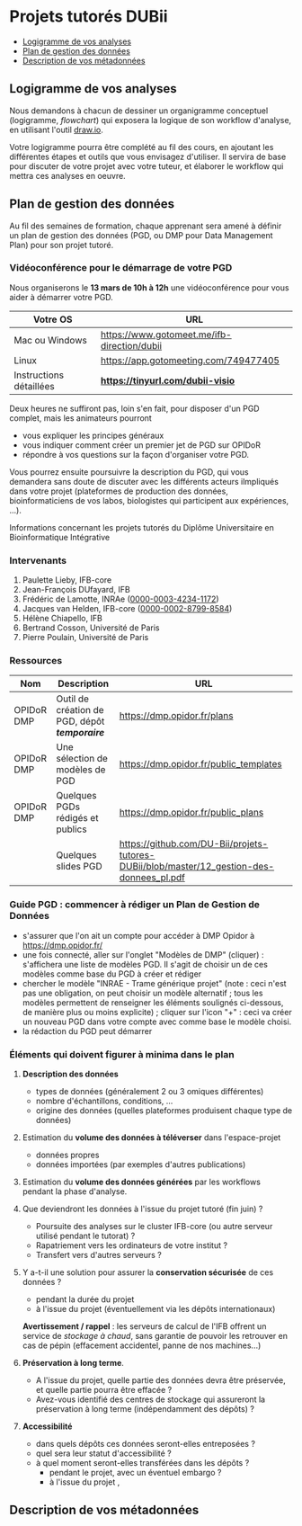 # Projets tutorés DUBii

- [Logigramme de vos analyses](#logigramme-de-vos-analyses)
- [Plan de gestion des données](#plan-de-gestion-des-données)
- [Description de vos métadonnées](#description-de-vos-métadonnées)


## Logigramme de vos analyses

Nous demandons à chacun de dessiner un organigramme conceptuel (logigramme, *flowchart*) qui exposera la logique de son workflow d'analyse, en utilisant l'outil [draw.io](https://draw.io/). 

Votre logigramme pourra être complété au fil des cours, en ajoutant les différentes étapes et outils que vous envisagez d'utiliser. Il servira de base pour discuter de votre projet avec votre tuteur, et élaborer le workflow qui mettra ces analyses en oeuvre.  

## Plan de gestion des données

Au fil des semaines de formation, chaque apprenant sera amené à définir un plan de gestion des données (PGD, ou DMP pour Data Management Plan) pour son projet tutoré. 

### Vidéoconférence pour le démarrage de votre PGD

Nous organiserons le **13 mars de 10h à 12h** une vidéoconférence pour vous aider à démarrer votre PGD.

| Votre OS | URL |
|-----------|----------------------------|
| Mac ou Windows | <https://www.gotomeet.me/ifb-direction/dubii> |
| Linux | <https://app.gotomeeting.com/749477405> |
| Instructions détaillées | **<https://tinyurl.com/dubii-visio>** |

Deux heures ne suffiront pas, loin s'en fait, pour disposer d'un PGD complet, mais les animateurs pourront 

- vous expliquer les principes généraux
- vous indiquer comment créer un premier jet de PGD sur OPIDoR
- répondre à vos questions sur la façon d'organiser votre PGD.

Vous pourrez ensuite poursuivre la description du PGD, qui vous demandera sans doute de discuter avec les différents acteurs ilmpliqués dans votre projet (plateformes de production des données, bioinformaticiens de vos labos, biologistes qui participent aux expériences, ...). 

Informations concernant les projets tutorés du Diplôme Universitaire en Bioinformatique Intégrative

### Intervenants

1. Paulette Lieby, IFB-core
2. Jean-François DUfayard, IFB
3. Frédéric de Lamotte, INRAe ([0000-0003-4234-1172](https://orcid.org/0000-0003-4234-1172))
4. Jacques van Helden, IFB-core ([0000-0002-8799-8584](https://orcid.org/0000-0002-8799-8584))
5. Hélène Chiapello, IFB
6. Bertrand Cosson, Université de Paris
7. Pierre Poulain, Université de Paris

### Ressources

| Nom | Description | URL |
|------------|----------------------------|--------------------|
| OPIDoR DMP | Outil de création de PGD, dépôt ***temporaire*** | <https://dmp.opidor.fr/plans> |
| OPIDoR DMP | Une sélection de modèles de PGD | <https://dmp.opidor.fr/public_templates> | 
| OPIDoR DMP | Quelques PGDs rédigés et publics | <https://dmp.opidor.fr/public_plans> | 
|            | Quelques slides PGD | <https://github.com/DU-Bii/projets-tutores-DUBii/blob/master/12_gestion-des-donnees_pl.pdf> |

### Guide PGD : commencer à rédiger un Plan de Gestion de Données

* s'assurer que l'on ait un compte pour accéder à DMP Opidor à <https://dmp.opidor.fr/> 
* une fois connecté, aller sur l'onglet "Modèles de DMP" (cliquer) : s'affichera une liste de modèles PGD. Il s'agit de choisir un de ces modèles comme base du PGD à créer et rédiger
* chercher le modèle "INRAE - Trame générique projet" (note : ceci n'est pas une obligation, on peut choisir un modèle alternatif ; tous les modèles permettent de renseigner les éléments soulignés ci-dessous, de manière plus ou moins explicite) ; cliquer sur l'icon "+" : ceci va créer un nouveau PGD dans votre compte avec comme base le modèle choisi.
* la rédaction du PGD peut démarrer

### Éléments qui doivent figurer à minima dans le plan

1. **Description des données**
	- types de données (généralement 2 ou 3 omiques différentes)
	- nombre d'échantillons, conditions, ...
	- origine des données (quelles plateformes produisent chaque type de données)

2. Estimation du **volume des données à téléverser** dans l'espace-projet
	- données propres
	- données importées (par exemples d'autres publications)

3. Estimation du **volume des données générées** par les workflows pendant la phase d'analyse.

4. Que deviendront les données à l'issue du projet tutoré (fin juin) ?
	- Poursuite des analyses sur le cluster IFB-core (ou autre serveur utilisé pendant le tutorat) ?
	- Rapatriement vers les ordinateurs de votre institut ?
	- Transfert vers d'autres serveurs ?

5. Y a-t-il une solution pour assurer la **conservation sécurisée** de ces données ?
	- pendant la durée du projet
	- à l'issue du projet (éventuellement via les dépôts internationaux)
	
	**Avertissement / rappel** : les serveurs de calcul de l'IFB offrent un service de *stockage à chaud*, sans garantie de pouvoir les retrouver en cas de pépin (effacement accidentel, panne de nos machines...)

6. **Préservation à long terme**. 
	- A l'issue du projet, quelle partie des données devra être préservée, et quelle partie pourra être effacée ?
	- Avez-vous identifié des centres de stockage qui assureront la préservation à long terme (indépendamment des dépôts) ?

7. **Accessibilité**
	- dans quels dépôts ces données seront-elles entreposées ?
	- quel sera leur statut d'accessibilité ?
	- à quel moment seront-elles transférées dans les dépôts ?
		- pendant le projet, avec un éventuel embargo ?
		- à l'issue du projet ,

## Description de vos métadonnées




